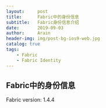 ```yaml
---
layout:     post
title:      Fabric中的身份信息
subtitle:   Fabric身份信息介绍
date:       2019-09-03
author:     Arain
header-img: img/post-bg-ios9-web.jpg
catalog: true
tags:
    - Fabric
    - Fabric Identity
---
```


## Fabric中的身份信息

Fabric version: 1.4.4

